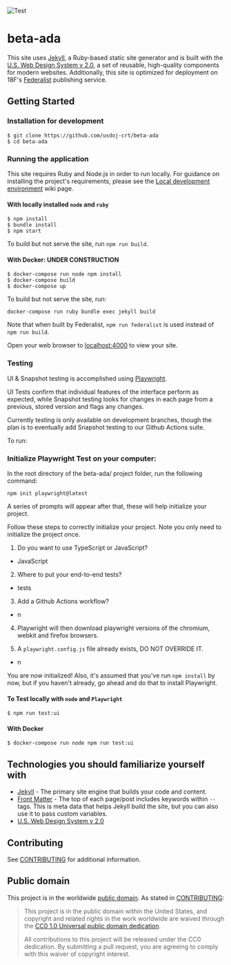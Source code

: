 ![Test](https://github.com/usdoj-crt/beta-ada/actions/workflows/test.yml/badge.svg)

# beta-ada

This site uses [Jekyll](https://jekyllrb.com), a Ruby-based static site generator and is built with the [U.S. Web Design System v 2.0](https://v2.designsystem.digital.gov), a set of reusable, high-quality components for modern websites. Additionally, this site is optimized for deployment on 18F's [Federalist](https://federalist.18f.gov) publishing service.

## Getting Started

### Installation for development
    $ git clone https://github.com/usdoj-crt/beta-ada
    $ cd beta-ada

### Running the application

This site requires Ruby and Node.js in order to run locally. For guidance on installing the project's requirements, please see the [Local development environment](https://github.com/usdoj-crt/beta-ada/wiki/Local-development-environment) wiki page.

#### With locally installed `node` and `ruby`
    $ npm install
    $ bundle install
    $ npm start

To build but not serve the site, run `npm run build`.

#### With Docker: UNDER CONSTRUCTION
    $ docker-compose run node npm install
    $ docker-compose build
    $ docker-compose up

To build but not serve the site, run:
```
docker-compose run ruby bundle exec jekyll build
```

Note that when built by Federalist, `npm run federalist` is used instead of
`npm run build`.

Open your web browser to [localhost:4000](http://localhost:4000/) to view your
site.

### Testing

UI & Snapshot testing is accomplished using [Playwright](https://playwright.dev/). 

UI Tests confirm that individual features of the interface perform as expected, while Snapshot testing looks for changes in each page from a previous, stored version and flags any changes.

Currently testing is only available on development branches, though the plan is to eventually add Snapshot testing to our Github Actions suite.

To run:

### Initialize Playwright Test on your computer:

In the root directory of the beta-ada/ project folder, run the following command:
```
npm init playwright@latest
```

A series of prompts will appear after that, these will help initialize your project.

Follow these steps to correctly initialize your project. Note you only need to initialize the project once.

1. Do you want to use TypeScript or JavaScript?
- JavaScript

2. Where to put your end-to-end tests?
- tests

3. Add a Github Actions workflow?
- n

4. Playwright will then download playwright versions of the chromium, webkit and firefox browsers.

5. A `playwright.config.js` file already exists, DO NOT OVERRIDE IT.
- n 

You are now initialized! Also, it's assumed that you've run `npm install` by now, but if you haven't already, go ahead and do that to install Playwright.

#### To Test locally with `node` and `Playwright`
    $ npm run test:ui

#### With Docker
    $ docker-compose run node npm run test:ui

## Technologies you should familiarize yourself with

- [Jekyll](https://jekyllrb.com/docs/) - The primary site engine that builds your code and content.
- [Front Matter](https://jekyllrb.com/docs/frontmatter) - The top of each page/post includes keywords within `--` tags. This is meta data that helps Jekyll build the site, but you can also use it to pass custom variables.
- [U.S. Web Design System v 2.0](https://v2.designsystem.digital.gov)

## Contributing

See [CONTRIBUTING](CONTRIBUTING.md) for additional information.

## Public domain

This project is in the worldwide [public domain](LICENSE.md). As stated in [CONTRIBUTING](CONTRIBUTING.md):

> This project is in the public domain within the United States, and copyright
> and related rights in the work worldwide are waived through the [CC0 1.0
> Universal public domain dedication](https://creativecommons.org/publicdomain/zero/1.0/).
>
> All contributions to this project will be released under the CC0 dedication.
> By submitting a pull request, you are agreeing to comply with this waiver of
> copyright interest.
